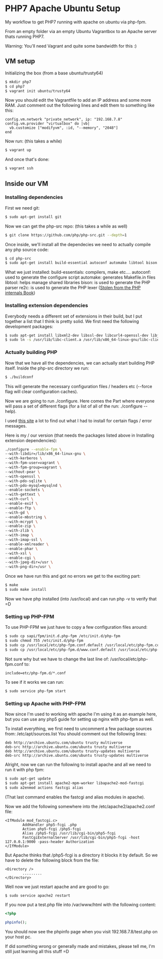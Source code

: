 # PHP7 Apache Ubuntu Setup
My workflow to get PHP7 running with apache on ubuntu via php-fpm.

From an empty folder via an empty Ubuntu Vagrantbox to an Apache server thats running PHP7.

Warning: You'll need Vagrant and quite some bandwidth for this :)

## VM setup
Initializing the box (from a base ubuntu/trusty64)
```bash
$ mkdir php7
$ cd php7
$ vagrant init ubuntu/trusty64
```
Now you should edit the Vagrantfile to add an IP address and some more RAM.
Just comment out the following lines and edit them to something like this:
```
config.vm.network "private_network", ip: "192.168.7.8"
config.vm.provider "virtualbox" do |vb|
  vb.customize ["modifyvm", :id, "--memory", "2048"]
end
```
Now run: (this takes a while)
```bash
$ vagrant up
```
And once that's done:
```bash
$ vagrant ssh
```

## Inside our VM
### Installing dependencies
First we need git:
```bash
$ sudo apt-get install git
```
Now we can get the php-src repo: (this takes a while as well)
```bash
$ git clone https://github.com/php/php-src.git --depth=1
```
Once inside, we'll install all the dependecies we need to actually compile any php source code:
```bash
$ cd php-src
$ sudo apt-get install build-essential autoconf automake libtool bison re2c
```
What we just installed:
build-essentials: compilers, make etc....
autoconf: used to generate the configure script
automake: generates Makefile.in files
libtool: helps manage shared libraries
bison: is used to generate the PHP parser
re2c: is used to generate the PHP lexer
([Stolen from the PHP internals Book](http://www.phpinternalsbook.com/build_system/building_php.html))

### Installing extension dependencies
Everybody needs a different set of extensions in their build, but I put together a list that I think is pretty solid.
We first need the following development packages:
```bash
$ sudo apt-get install libxml2-dev libssl-dev libcurl4-openssl-dev libjpeg-dev libpng12-dev libc-client-dev libmcrypt-dev libxslt1-dev
$ sudo ln -s /usr/lib/libc-client.a /usr/lib/x86_64-linux-gnu/libc-client.a
```
### Actually building PHP
Now that we have all the dependencies, we can actually start building PHP itself. 
Inside the php-src directory we run:
```bash
$ ./buildconf
```
This will generate the necessary configuration files / headers etc (--force flag will clear configuration caches).

Now we are going to run ./configure. Here comes the Part where everyone will pass a set of different flags (for a list of all of the run: ./configure --help).

I used [this site](http://zgadzaj.com/how-to-install-php-53-and-52-together-on-ubuntu-1204) a lot to find out what I had to install for certain flags / error messages.

Here is my / our version (that needs the packages listed above in Installing extension dependencies):
```bash
./configure --enable-fpm \
--with-libdir=/lib/x86_64-linux-gnu \
--with-kerberos \
--with-fpm-user=vagrant \
--with-fpm-group=vagrant \
--without-pear \
--with-openssl \
--with-pdo-sqlite \
--with-pdo-mysql=mysqlnd \
--enable-sockets \
--with-gettext \
--with-curl \
--enable-exif \
--enable-ftp \
--with-gd \
--enable-mbstring \
--with-mcrypt \
--enable-zip \
--with-zlib \
--with-imap \
--with-imap-ssl \
--enable-xmlreader \
--enable-phar \
--with-xsl \
--enable-cgi \
--with-jpeg-dir=/usr \
--with-png-dir=/usr \
```
Once we have run this and got no errors we get to the exciting part:
```bash
$ make
$ sudo make install
```
Now we have php installed (into /usr/local) and can run php -v to verify that =D
### Setting up PHP-FPM
To use PHP-FPM we just have to copy a few configuration files around:
```bash
$ sudo cp sapi/fpm/init.d.php-fpm /etc/init.d/php-fpm
$ sudo chmod 755 /etc/init.d/php-fpm
$ sudo cp /usr/local/etc/php-fpm.conf.default /usr/local/etc/php-fpm.conf
$ sudo cp /usr/local/etc/php-fpm.d/www.conf.default /usr/local/etc/php-fpm.d/www.conf
```
Not sure why but we have to change the last line of: /usr/local/etc/php-fpm.conf to:
```
include=etc/php-fpm.d/*.conf
```
To see if it works we can run:
```bash
$ sudo service php-fpm start
```
### Setting up Apache with PHP-FPM
Now since I'm used to working with apache I'm using it as an example here, but you can use any php5 guide for setting up nginx with php-fpm as well.

To install everything, we first need to uncomment a few package sources from: /etc/apt/sources.list
You should comment out the following lines:
```
deb http://archive.ubuntu.com/ubuntu trusty multiverse
deb-src http://archive.ubuntu.com/ubuntu trusty multiverse
deb http://archive.ubuntu.com/ubuntu trusty-updates multiverse
deb-src http://archive.ubuntu.com/ubuntu trusty-updates multiverse
```

Alright, now we can run the following to install apache and all we need to run it with php fpm:
```bash
$ sudo apt-get update
$ sudo apt-get install apache2-mpm-worker libapache2-mod-fastcgi
$ sudo a2enmod actions fastcgi alias
```
(That last command enables the fastcgi and alias modules in apache).

Now we add the following somewhere into the /etc/apache2/apache2.conf file:
```
<IfModule mod_fastcgi.c>
        AddHandler php5-fcgi .php
        Action php5-fcgi /php5-fcgi
        Alias /php5-fcgi /usr/lib/cgi-bin/php5-fcgi
        FastCgiExternalServer /usr/lib/cgi-bin/php5-fcgi -host 127.0.0.1:9000 -pass-header Authorization
</IfModule>
```
But Apache thinks that /php5-fcgi is a directory it blocks it by default. So we have to delete the following block from the file:
```
<Directory />
        .........
</Directory>
```

Well now we just restart apache and are good to go:
```bash
$ sudo service apache2 restart
```

If you now put a test.php file into /var/www/html with the following content:
```php
<?php

phpinfo();
```
You should now see the phpinfo page when you visit 192.168.7.8/test.php on your host pc.

If did something wrong or generally made and mistakes, please tell me, I'm still just learning all this stuff =D
